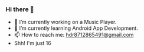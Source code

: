 ### Hi there 👋
- 🔭 I’m currently working on a Music Player.
- 🌱 I’m currently learning Android App Development.
- 📫 How to reach me: hdr8712865491@gmail.com
- Shh! I'm just 16
